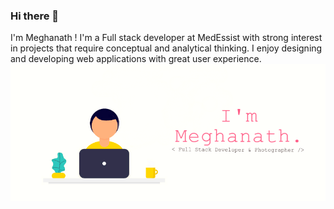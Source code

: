 ### Hi there 👋
I'm Meghanath ! I'm a Full stack developer at MedEssist with strong interest in projects that require conceptual and analytical thinking. I enjoy designing and developing web applications with great user experience.
![banner](https://github.com/Meghanath91/Meghanath91/blob/master/banner.png)
<!--
**Meghanath91/Meghanath91** is a ✨ _special_ ✨ repository because its `README.md` (this file) appears on your GitHub profile.

Here are some ideas to get you started:

- 🔭 I’m currently working on ...
- 🌱 I’m currently learning ...
- 👯 I’m looking to collaborate on ...
- 🤔 I’m looking for help with ...
- 💬 Ask me about ...
- 📫 How to reach me: ...
- 😄 Pronouns: ...
- ⚡ Fun fact: ...
-->
